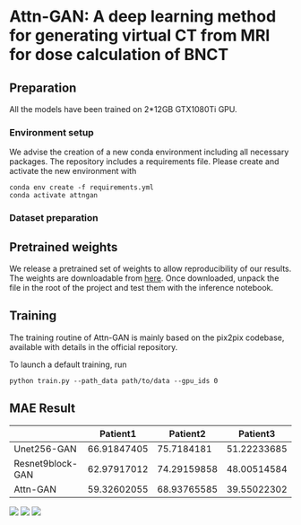 # Attn-GAN: A deep learning method for generating virtual CT from MRI for dose calculation of BNCT

## Preparation

All the models have been trained on 2\*12GB GTX1080Ti GPU.

### Environment setup

We advise the creation of a new conda environment including all necessary packages. The repository includes a requirements file. Please create and activate the new environment with

```
conda env create -f requirements.yml
conda activate attngan
```

### Dataset preparation



## Pretrained weights

We release a pretrained set of weights to allow reproducibility of our results. The weights are downloadable from [here](). Once downloaded, unpack the file in the root of the project and test them with the inference notebook.

## Training

The training routine of Attn-GAN is mainly based on the pix2pix codebase, available with details in the official repository.

To launch a default training, run

```
python train.py --path_data path/to/data --gpu_ids 0
```



## MAE Result
|                  | Patient1    | Patient2    | Patient3    |
| ---------------- | ----------- | ----------- | ----------- |
| Unet256-GAN      | 66.91847405 | 75.7184181  | 51.22233685 |
| Resnet9block-GAN | 62.97917012 | 74.29159858 | 48.00514584 |
| Attn-GAN         | 59.32602055 | 68.93765585 | 39.55022302 |

![](https://shengbucket.oss-cn-hangzhou.aliyuncs.com/pics/L2bHi.jpg)
![](https://shengbucket.oss-cn-hangzhou.aliyuncs.com/pics/BLtPk.jpg)
![](https://shengbucket.oss-cn-hangzhou.aliyuncs.com/pics/BmDPs.jpg)

